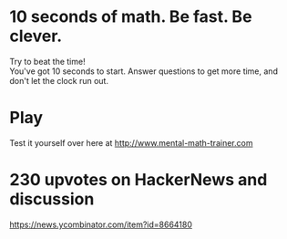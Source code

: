 10 seconds of math. Be fast. Be clever.
===============

Try to beat the time! <br>
You've got 10 seconds to start. Answer questions to get more time, and don't let the clock run out.

# Play
Test it yourself over here at http://www.mental-math-trainer.com


# 230 upvotes on HackerNews and discussion
https://news.ycombinator.com/item?id=8664180

